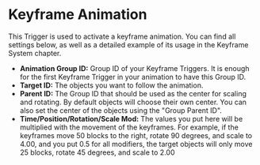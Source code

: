 # Keyframe Animation
This Trigger is used to activate a keyframe animation. You can find all settings below, as well as a detailed example of its usage in the Keyframe System chapter.

- **Animation Group ID:** Group ID of your Keyframe Triggers. It is enough for the first Keyframe Trigger in your animation to have this Group ID.
- **Target ID:** The objects you want to follow the animation.
- **Parent ID:** The Group ID that should be used as the center for scaling and rotating. By default objects will choose their own center. You can also set the center of the objects using the "Group Parent ID".
- **Time/Position/Rotation/Scale Mod:** The values you put here will be multiplied with the movement of the keyframes. For example, if the keyframes move 50 blocks to the right, rotate 90 degrees, and scale to 4.00, and you put 0.5 for all modifiers, the target objects will only move 25 blocks, rotate 45 degrees, and scale to 2.00